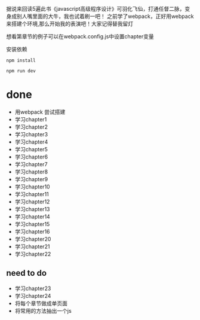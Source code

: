 据说来回读5遍此书《javascript高级程序设计》可羽化飞仙，打通任督二脉，变身成别人嘴里面的大牛，我也试着刷一吧！
之前学了webpack，正好用webpack来搭建个环境,那么开始我的表演吧！大家记得替我留灯

想看第章节的例子可以在webpack.config.js中设置chapter变量


安装依赖
```
npm install
```

```
npm run dev
```
# done

- 用webpack 尝试搭建
- 学习chapter1
- 学习chapter2
- 学习chapter3
- 学习chapter4
- 学习chapter5
- 学习chapter6
- 学习chapter7
- 学习chapter8
- 学习chapter9
- 学习chapter10
- 学习chapter11
- 学习chapter12
- 学习chapter13
- 学习chapter14
- 学习chapter15
- 学习chapter16
- 学习chapter20
- 学习chapter21
- 学习chapter22

## need to do

- 学习chapter23
- 学习chapter24
- 将每个章节做成单页面
- 将常用的方法抽出一个js